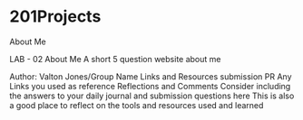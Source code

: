 # 201Projects
About Me

LAB - 02
About Me
A short 5 question website about me

Author: Valton Jones/Group Name
Links and Resources
submission PR
Any Links you used as reference
Reflections and Comments
Consider including the answers to your daily journal and submission questions here
This is also a good place to reflect on the tools and resources used and learned
